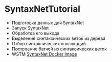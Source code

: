 # SyntaxNetTutorial


- Подготовка данных для SyntaxNet
- Запуск SyntaxNet
- Обработка его выхода
- Выделение синтаксических веток из дерева
- Отбор синтаксических коллокаций
- Построение батчей из синтаксических веток
- WSTM
[SyntaxNet Docker Image](https://hub.docker.com/r/evgenysmirnov/syntaxnet/)
